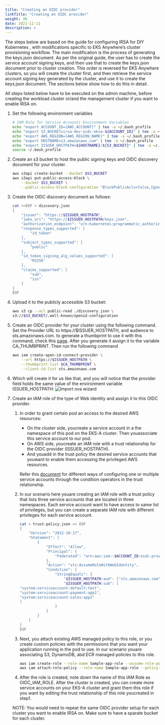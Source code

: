 ```yaml
---
title: "Creating an OIDC provider"
linkTitle: "Creating an OIDC provider"
weight: 30
date: 2021-11-11
description: >  
---
```

The steps below are based on the guide for configuring IRSA for DIY Kubernetes , with modifications specific to EKS Anywhere’s cluster provisioning workflow. The main modification is the process of generating the keys.json document. As per the original guide, the user has to create the service account signing keys, and then use that to create the keys.json document prior to cluster creation. This order is reversed for EKS Anywhere clusters, so you will create the cluster first, and then retrieve the service account signing key generated by the cluster, and use it to create the keys.json document. The sections below show how to do this in detail.

All steps listed below have to be executed on the admin machine, before creating the workload cluster or/and the management cluster if you want to enable IRSA on. 

1. Set the following environment variables

    ```bash
    # IAM Role for Service Accounts Environment Variables
    echo "export ACCOUNT_ID=[AWS_ACCOUNT]" | tee -a ~/.bash_profile
    echo "export S3_BUCKET=irsa-dev-oidc-eksa-${ACCOUNT_ID}" | tee -a ~/.bash_profile
    echo "export AWS_REGION=[AWS_REGION_NAME]" | tee -a ~/.bash_profile
    echo "export HOSTNAME=s3.amazonaws.com" | tee -a ~/.bash_profile
    echo "export ISSUER_HOSTPATH=${HOSTNAME}/${S3_BUCKET}" | tee -a ~/.bash_profile
    source ~/.bash_profile
    ```

1. Create an s3 bucket to host the public signing keys and OIDC discovery document for your cluster. 

    ```bash
    aws s3api create-bucket --bucket $S3_BUCKET
    aws s3api put-public-access-block \
        --bucket $S3_BUCKET \
        --public-access-block-configuration "BlockPublicAcls=false,IgnorePublicAcls=false,BlockPublicPolicy=false,RestrictPublicBuckets=false"
    ```

1. Create the OIDC discovery document as follows:

    ```bash
    cat <<EOF > discovery.json
    {
        "issuer": "https://$ISSUER_HOSTPATH",
        "jwks_uri": "https://$ISSUER_HOSTPATH/keys.json",
        "authorization_endpoint": "urn:kubernetes:programmatic_authorization",
        "response_types_supported": [
            "id_token"
        ],
        "subject_types_supported": [
            "public"
        ],
        "id_token_signing_alg_values_supported": [
            "RS256"
        ],
        "claims_supported": [
            "sub",
            "iss"
        ]
    }
    EOF
    ```

1. Upload it to the publicly accessible S3 bucket:

    ```bash
    aws s3 cp --acl public-read ./discovery.json \
    s3://$S3_BUCKET/.well-known/openid-configuration
    ```

1. Create an OIDC provider for your cluster using the following command. Set the Provider URL to https://$ISSUER_HOSTPATH, and audience to sts.amazonaws.com. to generate a thumbprint to use it with this command, check this [page](https://docs.aws.amazon.com/IAM/latest/UserGuide/id_roles_providers_create_oidc_verify-thumbprint.html). After you generate it assign it to the variable CA_THUMBPRINT. Then run the following command

    ```bash
    aws iam create-open-id-connect-provider \
        --url https://$ISSUER_HOSTPATH \
        --thumbprint-list $CA_THUMBPRINT \
        --client-id-list sts.amazonaws.com
    ```

1. Which will create it for us like that, and you will notice that the provider field holds the same value of the environment variable ISSUER_HOSTPATH:
   ![Import ova wizard](/images/oidc-provider.png) 

1. Create an IAM role of the type of Web identity and assign it to this OIDC provider. 
    1. In order to grant certain pod an access to the desired AWS resources:
        * On the cluster side, youcreate a service account in a the namespace of this pod on the EKS-A cluster. Then youassociate this service account to our pod.
        * On AWS side, youcreate an IAM role with a trust relationship for the OIDC provider (ISSUER_HOSTPATH).
        * And youadd in the trust policy the desired service accounts that youwant to enable them accessing the privileged AWS resources. 

        Refer this [document](https://docs.aws.amazon.com/IAM/latest/UserGuide/reference_policies_elements_condition_operators.html) for different ways of configuring one or multiple service accounts through the condition operators in the trust relationship.

    1. In our scenario here youare creating an IAM role with a trust policy that lists three service accounts that are located in three namespaces. Each service account want to have access to same list of privileges, but you can create a separate IAM role with different privileges for each service account.

        ```bash
        cat > trust-policy.json << EOF
        {
            "Version": "2012-10-17",
            "Statement": [
                {
                    "Effect": "Allow",
                    "Principal": {
                        "Federated": "arn:aws:iam::$ACCOUNT_ID:oidc-provider/$ISSUER_HOSTPATH"
                    },
                    "Action": "sts:AssumeRoleWithWebIdentity",
                    "Condition": {
                        "StringEquals": {
                            "$ISSUER_HOSTPATH:aud": ["sts.amazonaws.com"],
                            "$ISSUER_HOSTPATH:sub": [
        "system:serviceaccount:default:test",
        "system:serviceaccount:payment:app1",
        "system:serviceaccount:sales:app2"
        ]
                        }
                    }
                }
            ]
        }
        EOF
        ```
    1. Next, you attach existing AWS managed policy to this role, or you create custom policies with the permissions that you want your application running in the pod to use. In our scenario youare associating S3, DynamoDB, abd ECR managed policies to this role.

        ```bash
        aws iam create-role --role-name Sample-app-role --assume-role-policy-document file://trust-policy.json
        aws iam attach-role-policy --role-name Sample-app-role --policy-arn arn:aws:iam::aws:policy/AmazonS3ReadOnlyAccess
        ```
    1. After the role is created, note down the name of this IAM Role as OIDC_IAM_ROLE. After the cluster is created, you can create more service accounts on your EKS-A cluster and grant them this role if you want by editing the trust relationship of this role youcreated in step1. 

    NOTE: You would need to repeat the same OIDC provider setup for each cluster you want to enable IRSA on. Make sure to have a sparate bucket for each cluster. 

